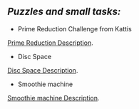 ## *Puzzles and small tasks:*


- Prime Reduction Challenge from Kattis

[Prime Reduction Description](https://open.kattis.com/problems/primereduction).

- Disc Space

[Disc Space Description](https://github.com/scturkey/kata-listing/blob/master/disk-space.md).

- Smoothie machine

[Smoothie machine Description](https://github.com/scturkey/kata-listing/blob/master/smoothies.md).

